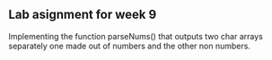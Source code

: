 ## Lab asignment for week 9

Implementing the function parseNums() that outputs two char arrays separately
one made out of numbers and the other non numbers.
